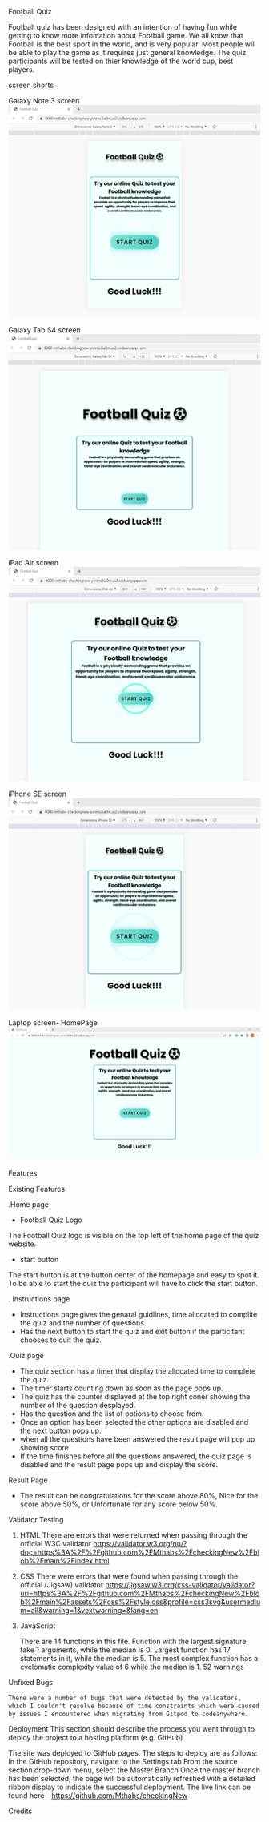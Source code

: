 Football Quiz

Football quiz has been designed with an intention of having fun while getting to know more infomation about Football game. We all know that Football is the best sport in the world, and is very popular. Most people will be able to play the game as it requires just general knowledge. The quiz participants will be tested on thier knowledge of the world cup, best players. 

screen shorts

Galaxy Note 3 screen
 ![alt text](https://github.com/Mthabs/checkingNew/blob/main/assets/images/GalaxyNote3Screen.png)

Galaxy Tab S4 screen
 ![alt text](https://github.com/Mthabs/checkingNew/blob/main/assets/images/GalaxyTabS4screen.png)

 iPad Air screen
 ![alt text](https://github.com/Mthabs/checkingNew/blob/main/assets/images/iPadAirscreen.png)

 iPhone SE screen
 ![alt text](https://github.com/Mthabs/checkingNew/blob/main/assets/images/iPhoneSEscreen.png)

 Laptop screen- HomePage
 ![alt text](https://github.com/Mthabs/checkingNew/blob/main/assets/images/LaptopscreenHomePage.png)

Features

Existing Features

.Home page
 - Football Quiz Logo

The Football Quiz logo is visible on the top left of the home page of the quiz website.

 - start button

The start button is at the button center of the homepage and easy to spot it. To be able to start the quiz the participant will have to click the start button.

. Instructions page

 - Instructions page gives the genaral guidlines, time allocated to complite the quiz and the number of questions.
 - Has the next button to start the quiz and exit button if the particitant chooses to quit the quiz. 

.Quiz page 

 - The quiz section has a timer that display the allocated time to complete the quiz. 
 - The timer starts counting down as soon as the page pops up.
 - The quiz has the counter displayed at the top right coner showing the number of the question desplayed.
 - Has the question and the list of options to choose from.
 - Once an option has been selected the other options are disabled and the next button pops up. 
 - when all the questions have been answered the result page will pop up showing score. 
 - If the time finishes before all the questions answered, the quiz page is disabled and the result page pops up and display the score.

Result Page
 - The result can be congratulations for the score above 80%, Nice for the score above 50%, or Unfortunate for any score below 50%.


Validator Testing
1. HTML
    There are errors that were returned when passing through the official W3C validator
    https://validator.w3.org/nu/?doc=https%3A%2F%2Fgithub.com%2FMthabs%2FcheckingNew%2Fblob%2Fmain%2Findex.html

2. CSS
    There were errors that were found when passing through the official (Jigsaw) validator
    https://jigsaw.w3.org/css-validator/validator?uri=https%3A%2F%2Fgithub.com%2FMthabs%2FcheckingNew%2Fblob%2Fmain%2Fassets%2Fcss%2Fstyle.css&profile=css3svg&usermedium=all&warning=1&vextwarning=&lang=en

3. JavaScript

    There are 14 functions in this file.
    Function with the largest signature take 1 arguments, while the median is 0.
    Largest function has 17 statements in it, while the median is 5.
    The most complex function has a cyclomatic complexity value of 6 while the median is 1.
    52 warnings

Unfixed Bugs

    There were a number of bugs that were detected by the validators, which I couldn't resolve because of time constraints which were caused by issues I encountered when migrating from Gitpod to codeanywhere.

Deployment
This section should describe the process you went through to deploy the project to a hosting platform (e.g. GitHub)

The site was deployed to GitHub pages. The steps to deploy are as follows:
In the GitHub repository, navigate to the Settings tab
From the source section drop-down menu, select the Master Branch
Once the master branch has been selected, the page will be automatically refreshed with a detailed ribbon display to indicate the successful deployment.
The live link can be found here - https://github.com/Mthabs/checkingNew

Credits



